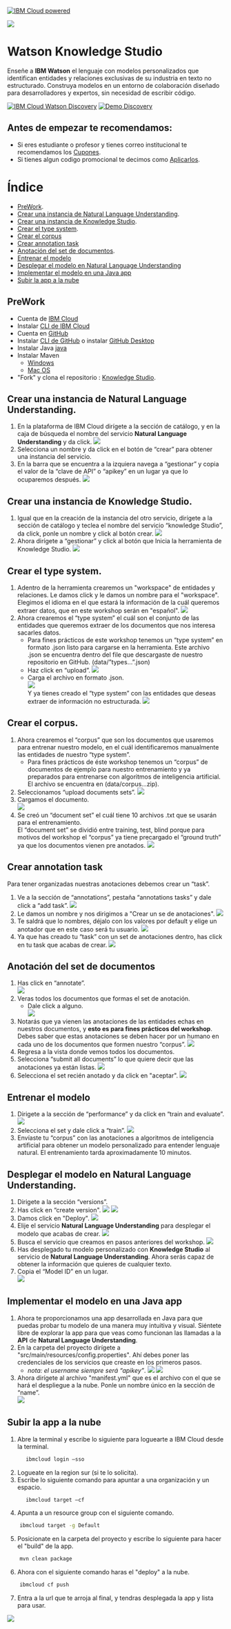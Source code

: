[![IBM Cloud powered][img-ibmcloud-powered]][url-ibmcloud]

![](img/im1.png)


# Watson Knowledge Studio

Enseñe a **IBM Watson** el lenguaje con modelos personalizados que identifican entidades y relaciones exclusivas de su industria en texto no estructurado. Construya modelos en un entorno de colaboración diseñado para desarrolladores y expertos, sin necesidad de escribir código.

[![IBM Cloud Watson Discovery][img-ks]][url-ks]
[![Demo Discovery][img-demoks]][url-demoks] 

## Antes de empezar te recomendamos:
* Si eres estudiante o profesor y tienes correo institucional te recomendamos los [Cupones][url-cupones].
* Si tienes algun codigo promocional te decimos como [Aplicarlos][url-aplica].

[url-cupones]: https://github.com/ibmdevelopermx/Cloud-Apps-Serie#Cupones-para-profesores-y-estudiantes
[url-aplica]: https://github.com/ibmdevelopermx/Cloud-Apps-Serie#Cargar-cr%C3%A9ditos-en-IBM-Cloud


# Índice
* [PreWork](#PreWork).
* [Crear una instancia de Natural Language Understanding](#Crear-una-instancia-de-Natural-Language-Understanding).
* [Crear una instancia de Knowledge Studio](#Crear-una-instancia-de-Knowledge-Studio).
* [Crear el type system](#Crear-el-type-system).
* [Crear el corpus](#Crear-el-corpus)
* [Crear annotation task](#Crear-annotation-task)
* [Anotación del set de documentos](#Anotación-del-set-de-documentos).
* [Entrenar el modelo](#Entrenar-el-modelo)
* [Desplegar el modelo en Natural Language Understanding](#Desplegar-el-modelo-en-Natural-Language-Understanding)
* [Implementar el modelo en una Java app](#Implementar-el-modelo-en-una-Java-app)
* [Subir la app a la nube](#Subir-la-app-a-la-nube)

## PreWork
* Cuenta de [IBM Cloud][url-IBMCLOUD]
* Instalar [CLI de IBM Cloud][url-CLI-IBMCLOUD]
* Cuenta en [GitHub][url-github-join]
* Instalar [CLI de GitHub][url-github-cli] o instalar [GitHub Desktop][url-githubdesktop]
* Instalar Java [java][url-java]
* Instalar Maven
    - [Windows][url-mavenw]
    - [Mac OS][url-mavenmac]
* "Fork" y clona el repositorio : [Knowledge Studio][url-git].

## Crear una instancia de Natural Language Understanding.
1. En la plataforma de IBM Cloud dirígete a la sección de catálogo, y en la caja de búsqueda el nombre del servicio **Natural Language Understanding** y da click.
![](img/im2.png)
2. Selecciona un nombre y da click en el botón de “crear” para obtener una instancia del servicio.
3. En la barra que se encuentra a la izquiera navega a “gestionar” y copia el valor de la “clave de API” o “apikey” en un lugar ya que lo ocuparemos después.
![](img/im3.png)

## Crear una instancia de Knowledge Studio.
1. Igual que en la creación de la instancia del otro servicio, dirígete a la sección de catálogo y teclea el nombre del servicio “knowledge Studio”, da click, ponle un nombre y click al botón crear.
![](img/im4.png)
2. Ahora dirígete a “gestionar” y click al botón que Inicia la herramienta de Knowledge Studio.
![](img/im5.png)

## Crear el type system.
1. Adentro de la herramienta crearemos un "workspace" de entidades y relaciones. Le damos click y le damos un nombre para el "workspace". Elegimos el idioma en el que estará la información de la cuál queremos extraer datos, que en este workshop serán en "español".
![](img/im6.png)
2. Ahora crearemos el “type system” el cuál son el conjunto de las entidades que queremos extraer de los documentos que nos interesa sacarles datos.
    - Para fines prácticos de este workshop tenemos un “type system” en formato .json listo para cargarse en la herramienta. Este archivo .json se encuentra dentro del file que descargaste de nuestro repositorio en GitHub. (data/”types…”.json)
	- Haz click en “upload”.
    ![](img/im7.png)
    - Carga el archivo en formato .json.<br>
    ![](img/im8.png)<br>
Y ya tienes creado el “type system” con las entidades que deseas extraer de información no estructurada.
![](img/im9.png)

## Crear el corpus.
1. Ahora crearemos el “corpus” que son los documentos que usaremos para entrenar nuestro modelo, en el cuál identificaremos manualmente las entidades de nuestro “type system”.
    - Para fines prácticos de éste workshop tenemos un “corpus” de documentos de ejemplo para nuestro entrenamiento y ya preparados para entrenarse con algoritmos de inteligencia artificial. El archivo se encuentra en (data/corpus…zip).
2. Seleccionamos “upload documents sets”.
![](img/im10.png)
3.  Cargamos el documento.<br>
![](img/im11.png)
4.  Se creó un “document set” el cuál tiene 10 archivos .txt que se usarán para el entrenamiento.<br> El “document set” se dividió entre training, test, blind porque para motivos del workshop el “corpus” ya tiene precargado el “ground truth” ya que los documentos vienen pre anotados. 
    ![](img/im12.png)


## Crear annotation task
Para tener organizadas nuestras anotaciones debemos crear un “task”.
1. Ve a la sección de “annotations”, pestaña “annotations tasks” y dale click a “add task”.
![](img/im13.png)
2. Le damos un nombre y nos dirigimos a "Crear un se de anotaciones".
![](img/im14.png)
3. Te saldrá que lo nombres, déjalo con los valores por default y elige un anotador que en este caso será tu usuario.
![](img/im15.png)
4. Ya que has creado tu “task” con un set de anotaciones dentro, has click en tu task que acabas de crear.
![](img/im16.png)

## Anotación del set de documentos
1. Has click en “annotate”.<br>
![](img/im17.png)
2. Veras todos los documentos que formas el set de anotación.
    - Dale click a alguno.<br>
![](img/im18.png)
3. Notarás que ya vienen las anotaciones de las entidades echas en nuestros documentos, y **esto es para fines prácticos del workshop**. Debes saber que estas anotaciones se deben hacer por un humano en cada uno de los documentos que formen nuestro “corpus”.
![](img/im19.png)
4. Regresa a la vista donde vemos todos los documentos.
5. Selecciona “submit all documents” lo que quiere decir que las anotaciones ya están listas.
![](img/im20.png)
6. Selecciona el set recién anotado y da click en "aceptar".
![](img/im21.png)

## Entrenar el modelo
1. Dirigete a la sección de “performance” y da click en “train and evaluate”.
![](img/im22.png)
2. Selecciona el set y dale click a “train”.
![](img/im23.png)
3. Envíaste tu “corpus” con las anotaciones a algoritmos de inteligencia artificial para obtener un modelo personalizado para entender lenguaje natural. El entrenamiento tarda aproximadamente 10 minutos.

## Desplegar el modelo en Natural Language Understanding.
1. Dirigete a la sección “versions”.
2. Has click en “create version".
![](img/im24.png)
![](img/im25.png)
3. Damos click en "Deploy".
![](img/im26.png)
4. Elije el servicio **Natural Language Understanding** para desplegar el modelo que acabas de crear.
![](img/im27.png)
5. Busca el servicio que creamos en pasos anteriores del workshop.
![](img/im28.png)
6. Has desplegado tu modelo personalizado con **Knowledge Studio** al servicio de **Natural Language Understanding**. Ahora serás capaz de obtener la información que quieres de cualquier texto.
7. Copia el “Model ID” en un lugar.<br>
![](img/im29.png)


## Implementar el modelo en una Java app
1. Ahora te proporcionamos una app desarrollada en Java para que puedas probar tu modelo de una manera muy intuitiva y visual. Siéntete libre de explorar la app para que veas como funcionan las llamadas a la **API** de **Natural Language Understanding**. 
2. En la carpeta del proyecto dirígete a "src/main/resources/config.properties". Ahí debes poner las credenciales de los servicios que creaste en los primeros pasos.
    - *nota: el username siempre será “apikey”*.
![](img/im30.png)
![](img/im31.png)
3. Ahora dirígete al archivo "manifest.yml" que es el archivo con el que se hará el despliegue a la nube. Ponle un nombre único en la sección de “name”.<br>
![](img/im32.png)

## Subir la app a la nube                        
1. Abre la terminal y escribe lo siguiente para loguearte a IBM Cloud desde la terminal.
``` bash
      ibmcloud login –sso
```

2. Logueate en la region sur (si te lo solicita).
3. Escribe lo siguiente comando para apuntar a una organización y un espacio.
``` bash
      ibmcloud target –cf
```

4. Apunta a un resource group con el siguiente comando.
``` bash
    ibmcloud target -g Default
```

5. Posicionate en la carpeta del proyecto y escribe lo siguiente para hacer el "build" de la app.
```bash
    mvn clean package
```

6. Ahora con el siguiente comando haras el "deploy" a la nube.
``` bash
    ibmcloud cf push
```

7. Entra a la url que te arroja al final, y tendras desplegada la app y lista para usar.

![](img/im33.png)





[url-IBMCLOUD]: https://cloud.ibm.com/registration
[url-CLI-IBMCLOUD]: https://cloud.ibm.com/docs/cli/reference/ibmcloud?topic=cloud-cli-install-ibmcloud-cli
[url-java]: https://www.java.com/es/
[url-mavenw]: https://howtodoinjava.com/maven/how-to-install-maven-on-windows/
[url-mavenmac]: http://www.codebind.com/mac-osx/install-maven-mac-os/
[url-github-join]: https://github.com/join
[url-github-cli]: https://git-scm.com/book/en/v2/Getting-Started-Installing-Git
[url-githubdesktop]: https://desktop.github.com/
[url-git]: https://github.com/ibmdevelopermx/Knowledge-studio

[img-ibmcloud-powered]: https://img.shields.io/badge/IBM%20Cloud-Powered-blue.svg
[url-ibmcloud]: https://www.ibm.com/cloud/
[img-ks]: https://img.shields.io/badge/IBM%20Cloud-Watson%20Knowledge%20Studio-blue.svg
[url-ks]: https://www.ibm.com/cloud/watson-knowledge-studio
[img-demoks]: https://img.shields.io/badge/IBM%20Cloud-Watson%20Knowledge%20Studio-red.svg
[url-demoks]: https://dte-watson-knowledge-studio-demo.mybluemix.net/self-service/home